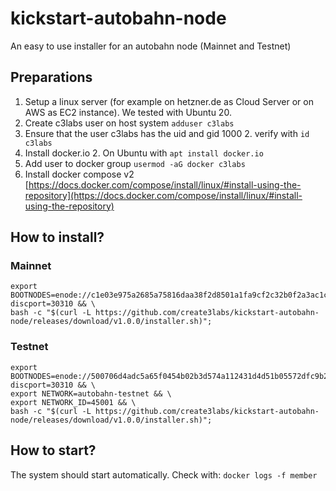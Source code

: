 # kickstart-autobahn-node
An easy to use installer for an autobahn node (Mainnet and Testnet)

## Preparations
1. Setup a linux server (for example on hetzner.de as Cloud Server or on AWS as EC2 instance). We tested with Ubuntu 20.
1. Create c3labs user on host system `adduser c3labs`
1. Ensure that the user c3labs has the uid and gid 1000
    2. verify with `id c3labs`
1. Install docker.io
    2. On Ubuntu with `apt install docker.io`
1. Add user to docker group `usermod -aG docker c3labs`
1. Install docker compose v2
   [https://docs.docker.com/compose/install/linux/#install-using-the-repository](https://docs.docker.com/compose/install/linux/#install-using-the-repository)

## How to install?
### Mainnet
```
export BOOTNODES=enode://c1e03e975a2685a75816daa38f2d8501a1fa9cf2c32b0f2a3ac1c4f7c1c579087aab078ff6ac0726eb6c107da77e777d4546e0080c621a127a5aa004c6668ef6@167.235.150.0:0?discport=30310 && \
bash -c "$(curl -L https://github.com/create3labs/kickstart-autobahn-node/releases/download/v1.0.0/installer.sh)";
```
### Testnet
```
export BOOTNODES=enode://500706d4adc5a65f0454b02b3d574a112431d4d51b05572dfc9b2489e24ffd3017c6ef58dd9eea10f100806afaa212e285f5153a81422ffe128be75fa7ea015c@195.201.234.142:0?discport=30310 && \
export NETWORK=autobahn-testnet && \
export NETWORK_ID=45001 && \
bash -c "$(curl -L https://github.com/create3labs/kickstart-autobahn-node/releases/download/v1.0.0/installer.sh)";
```

## How to start?
The system should start automatically.
Check with: `docker logs -f member`